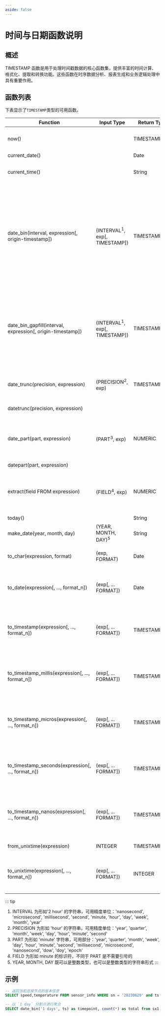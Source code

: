 ```yaml
---
aside: false
---
```


# 时间与日期函数说明

## 概述
TIMESTAMP 函数是用于处理时间戳数据的核心函数集，提供丰富的时间计算、格式化、提取和转换功能。这些函数在时序数据分析、报表生成和业务逻辑处理中具有重要作用。

## 函数列表

下表显示了`TIMESTAMP`类型的可用函数。

| Function          | Input Type     | Return Type    |      Description                                           |
|  -----------------|-------------- |-------------- |------------------------------------------------------------|
| now()             |     | TIMESTAMP\_NS   | 返回精度为纳秒的配置时区的时间 |
| current\_date()   |     | Date | 返回当前日期 |
| current\_time()   |     | String | 返回精度为纳秒的UTC当前时间，不包含日期 |
| date\_bin(interval, expression[, origin-timestamp])  |  (INTERVAL<sup>1</sup>, exp[, TIMESTAMP]) | TIMESTAMP | 根据输入的 interval 时间单位对 expression 进行截断，可以指定 origin-timestamp 作为起始时间，不指定则默认为 UNIX epoch in UTC，例如: date\_bin('1 hour', ts) 表示按照每一小时进行截断 |
| date\_bin\_gapfill(interval, expression[, origin-timestamp])  |  (INTERVAL<sup>1</sup>, exp[, TIMESTAMP]) | TIMESTAMP | 根据输入的 interval 时间单位对 expression 进行截断，并补全所有缺失的时间窗口。可以指定 origin-timestamp 作为起始时间，不指定则默认为 UNIX epoch in UTC |
| date\_trunc(precision, expression)  | (PRECISION<sup>2</sup>, exp)  | TIMESTAMP | 根据输入的 precision 精度单位对 expression 进行截断 |
| datetrunc(precision, expression)    | | | date\_trunc 的别名 |
| date\_part(part, expression)        | (PART<sup>3</sup>, exp)  | NUMERIC | 根据指定的 part 获取 expression 的指定部分，例如: date\_part('hour', now()) |
| datepart(part, expression)          | | | date\_part 的别名 |
| extract(field FROM expression)      | (FIELD<sup>4</sup>, exp) | NUMERIC | 获取 expression 的指定部分，等同于 datepart，例如: extract(hour from now()) |
| today()              |     | String | 返回当前日期  |
| make\_date(year, month, day)  | (YEAR, MONTH, DAY)<sup>5</sup> | String  | 构造一个日期 |
| to\_char(expression, format)  | (exp, FORMAT) | Date | 根据指定的 format 格式化日期 |
| to\_date(expression[, ..., format\_n])               | (exp[, ... FORMAT]) | Date | 根据指定的格式化转化成日期，指定多个格式化时依次解析直到符合格式 |
| to\_timestamp(expression[, ..., format\_n])          | (exp[, ... FORMAT]) | TIMESTAMP\_NS | 根据指定的格式化转化成纳秒精度的时间戳，指定多个格式化时依次解析直到符合格式 |
| to\_timestamp\_millis(expression[, ..., format\_n])  | (exp[, ... FORMAT]) | TIMESTAMP\_MS | 根据指定的格式化转化成毫秒精度的时间戳，指定多个格式化时依次解析直到符合格式 |
| to\_timestamp\_micros(expression[, ..., format\_n])  | (exp[, ... FORMAT]) | TIMESTAMP\_US | 根据指定的格式化转化成微秒精度的时间戳，指定多个格式化时依次解析直到符合格式 |
| to\_timestamp\_seconds(expression[, ..., format\_n]) | (exp[, ... FORMAT]) | TIMESTAMP\_S  | 根据指定的格式化转化成秒精度的时间戳，指定多个格式化时依次解析直到符合格式 |
| to\_timestamp\_nanos(expression[, ..., format\_n])   | (exp[, ... FORMAT]) | TIMESTAMP\_NS | 根据指定的格式化转化成纳秒精度的时间戳，指定多个格式化时依次解析直到符合格式 |
| from\_unixtime(expression)   | INTEGER | TIMESTAMP\_S | 从 unix 时间戳转换成时间戳 |
| to\_unixtime(expression[, ..., format\_n])           |(exp[, ... FORMAT]) | INTEGER | 根据指定的格式化转化成 unix 时间戳，指定多个格式化时依次解析直到符合格式 |

::: tip

1. INTERVAL 为形如'2 hour' 的字符串，可用精度单位：'nanosecond', 'microsecond', 'millisecond', 'second', 'minute, 'hour', 'day', 'week', 'month', 'year'
2. PRECISION 为形如 'hour' 的字符串，可用精度单位：'year', 'quarter', 'month', 'week', 'day', 'hour', 'minute', 'second'
3. PART 为形如 'minute' 字符串，可用部分：'year', 'quarter', 'month', 'week', 'day', 'hour', 'minute', 'second', 'millisecond', 'microsecond', 'nanosecond', 'dow', 'doy', 'epoch'
4. FIELD 为形如 minute 的标识符，不同于 PART 是不需要引号的
5. YEAR, MONTH, DAY 既可以是整数类型，也可以是整数类型的字符串形式
:::

## 示例

```SQL
-- 返回当前连接节点的版本信息
SELECT speed,temperature FROM sensor_info WHERE sn = '20230629' and ts > NOW() - interval 7 day;

-- 以 `1 day` 分割点进行聚合
SELECT date_bin('1 days', ts) as timepoint, count(*) as total from sx1  group by timepoint;
```
